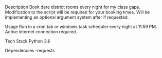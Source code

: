 Description
Book dare district rooms every night for my class gaps. Modification to the script will be required for your booking times.
Will be implementing an optional argument system after if requested.

Usage
  Run in a cron tab or windows task scheduler every night at 11:59 PM. 
  Active internet connection required.
 


Tech Stack
  Python 3.6 

  Dependencies 
    -requests
    
    
    


